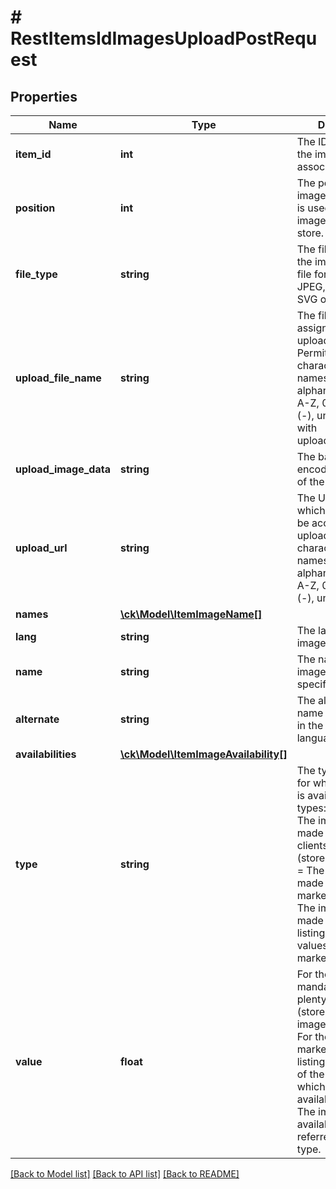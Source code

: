 # # RestItemsIdImagesUploadPostRequest

## Properties

Name | Type | Description | Notes
------------ | ------------- | ------------- | -------------
**item_id** | **int** | The ID of the item the image is associated with |
**position** | **int** | The position of the image. The position is used for sorting images in the online store. optional | [optional]
**file_type** | **string** | The file format of the image. Possible file formats: JPG, JPEG, PNG, GIF, SVG optional | [optional]
**upload_file_name** | **string** | The file name assigned to the uploaded image. Permitted characters for file names: alphanumeric (a-z, A-Z, 0-9), hypens (-), underscores (_).  with uploadImageData |
**upload_image_data** | **string** | The base64 encoded image data of the image | [optional]
**upload_url** | **string** | The URL under which the image can be accessed for uploading. Permitted characters for file names: alphanumeric (a-z, A-Z, 0-9), hypens (-), underscores (_). | [optional]
**names** | [**\ck\Model\ItemImageName[]**](ItemImageName.md) |  | [optional]
**lang** | **string** | The language of the image name |
**name** | **string** | The name of the image in the specified language |
**alternate** | **string** | The alternative name of the image in the specified language optional | [optional]
**availabilities** | [**\ck\Model\ItemImageAvailability[]**](ItemImageAvailability.md) |  | [optional]
**type** | **string** | The type of referrer for which the image is available. Possible types: mandant &#x3D; The image can be made available for clients (stores).marketplace &#x3D; The image can be made available for markets.listing &#x3D; The image can be made available for listings.  allowed values are mandant, marketplace, listing |
**value** | **float** | For the type mandant, this is the plentyID of the client (store) for which the image is available. For the types marketplace and listing, this is the ID of the referrer for which the image is available. -1.00 &#x3D; The image is available for all referrers of this type. |

[[Back to Model list]](../../README.md#models) [[Back to API list]](../../README.md#endpoints) [[Back to README]](../../README.md)
